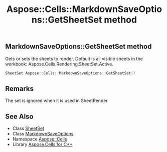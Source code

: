 ﻿---
title: Aspose::Cells::MarkdownSaveOptions::GetSheetSet method
linktitle: GetSheetSet
second_title: Aspose.Cells for C++ API Reference
description: 'Aspose::Cells::MarkdownSaveOptions::GetSheetSet method. Gets or sets the sheets to render. Default is all visible sheets in the workbook: Aspose.Cells.Rendering.SheetSet.Active in C++.'
type: docs
weight: 1600
url: /cpp/aspose.cells/markdownsaveoptions/getsheetset/
---
## MarkdownSaveOptions::GetSheetSet method


Gets or sets the sheets to render. Default is all visible sheets in the workbook: Aspose.Cells.Rendering.SheetSet.Active.

```cpp
SheetSet Aspose::Cells::MarkdownSaveOptions::GetSheetSet()
```

## Remarks


The set is ignored when it is used in SheetRender
## See Also

* Class [SheetSet](../../../aspose.cells.rendering/sheetset/)
* Class [MarkdownSaveOptions](../)
* Namespace [Aspose::Cells](../../)
* Library [Aspose.Cells for C++](../../../)
